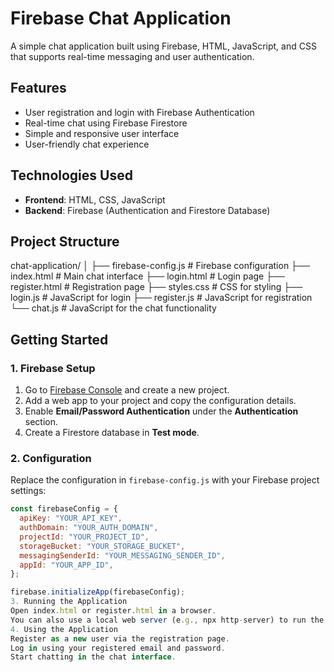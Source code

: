 # Firebase Chat Application

A simple chat application built using Firebase, HTML, JavaScript, and CSS that supports real-time messaging and user authentication.

## **Features**

- User registration and login with Firebase Authentication
- Real-time chat using Firebase Firestore
- Simple and responsive user interface
- User-friendly chat experience

## **Technologies Used**

- **Frontend**: HTML, CSS, JavaScript
- **Backend**: Firebase (Authentication and Firestore Database)

## **Project Structure**
chat-application/ │ 
├── firebase-config.js # Firebase configuration
├── index.html # Main chat interface
├── login.html # Login page
├── register.html # Registration page
├── styles.css # CSS for styling 
├── login.js # JavaScript for login 
├── register.js # JavaScript for registration 
└── chat.js # JavaScript for the chat functionality


## **Getting Started**

### **1. Firebase Setup**

1. Go to [Firebase Console](https://console.firebase.google.com/) and create a new project.
2. Add a web app to your project and copy the configuration details.
3. Enable **Email/Password Authentication** under the **Authentication** section.
4. Create a Firestore database in **Test mode**.

### **2. Configuration**

Replace the configuration in `firebase-config.js` with your Firebase project settings:
```javascript
const firebaseConfig = {
  apiKey: "YOUR_API_KEY",
  authDomain: "YOUR_AUTH_DOMAIN",
  projectId: "YOUR_PROJECT_ID",
  storageBucket: "YOUR_STORAGE_BUCKET",
  messagingSenderId: "YOUR_MESSAGING_SENDER_ID",
  appId: "YOUR_APP_ID",
};

firebase.initializeApp(firebaseConfig);
3. Running the Application
Open index.html or register.html in a browser.
You can also use a local web server (e.g., npx http-server) to run the project locally.
4. Using the Application
Register as a new user via the registration page.
Log in using your registered email and password.
Start chatting in the chat interface.
